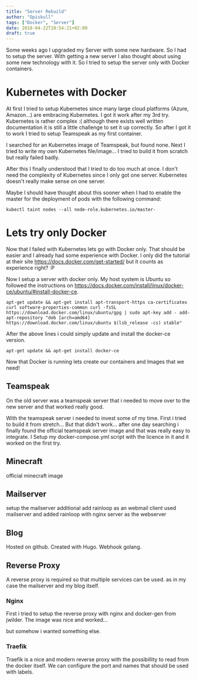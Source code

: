 ```yaml
---
title: "Server Rebuild"
author: "Opiskull"
tags: ["Docker", "Server"]
date: 2018-04-22T20:54:21+02:00
draft: true
---
```


Some weeks ago I upgraded my Server with some new hardware. So I had to setup the server. With getting a new server I also thought about using some new technology with it. So I tried to setup the server only with Docker containers.

# Kubernetes with Docker
At first I tried to setup Kubernetes since many large cloud platforms (Azure, Amazon...) are embracing Kubernetes. I got it work after my 3rd try. Kubernetes is rather complex :( although there exists well written documentation it is still a little challenge to set it up correctly.
So after I got it to work I tried to setup Teamspeak as my first container. 

I searched for an Kubernetes image of Teamspeak, but found none.
Next I tried to write my own Kubernetes file/image... I tried to build it from scratch but really failed badly. 

After this I finally understood that I tried to do too much at once. I don't need the complexity of Kubernetes since I only got one server. Kubernetes doesn't really make sense on one server. 

Maybe I should have thought about this sooner when I had to enable the master for the deployment of pods with the following command:

`
kubectl taint nodes --all node-role.kubernetes.io/master-
`

# Lets try only Docker

Now that I failed with Kubernetes lets go with Docker only. That should be easier and I already had some experience with Docker. I only did the tutorial at their site https://docs.docker.com/get-started/ but it counts as experience right? :P

Now I setup a server with docker only. My host system is Ubuntu so followed the instructions on https://docs.docker.com/install/linux/docker-ce/ubuntu/#install-docker-ce.

`
apt-get update && apt-get install apt-transport-https ca-certificates curl software-properties-common
curl -fsSL https://download.docker.com/linux/ubuntu/gpg | sudo apt-key add -
add-apt-repository "deb [arch=amd64] https://download.docker.com/linux/ubuntu $(lsb_release -cs) stable"
`

After the above lines i could simply update and install the docker-ce version.

`
apt-get update && apt-get install docker-ce
`

Now that Docker is running lets create our containers and Images that we need!

## Teamspeak

On the old server was a teamspeak server that i needed to move over to the new server and that worked really good.

With the teamspeak server i needed to invest some of my time. First i tried to build it from stretch... But that didn't work... after one day searching i finally found the official teamspeak server image and that was really easy to integrate. I Setup my docker-compose.yml script with the licence in it and it worked on the first try.

## Minecraft

official minecraft image

## Mailserver

setup the mailserver
additional add rainloop as an webmail client
used mailserver and added rainloop with nginx server as the webserver

## Blog

Hosted on github. Created with Hugo. Webhook golang.

## Reverse Proxy

A reverse proxy is required so that multiple services can be used. as in my case the mailserver and my blog itself.

### Nginx 

First i tried to setup the reverse proxy with nginx and docker-gen from jwilder. The image was nice and worked...

but somehow i wanted something else.

### Traefik
Traefik is a nice and modern reverse proxy with the possibillity to read from the docker itself. We can configure the port and names that should be used with labels.


